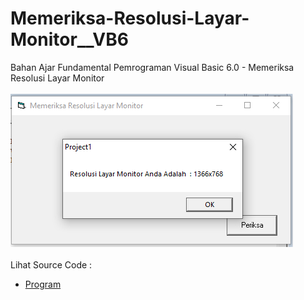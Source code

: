 # Memeriksa-Resolusi-Layar-Monitor__VB6
Bahan Ajar Fundamental Pemrograman Visual Basic 6.0 - Memeriksa Resolusi Layar Monitor<br><br>
<img src="https://github.com/RizkyKhapidsyah/Memeriksa-Resolusi-Layar-Monitor__VB6/blob/main/result/001.PNG"><br><br>
Lihat Source Code : <br>
- <a href="https://github.com/RizkyKhapidsyah/Memeriksa-Resolusi-Layar-Monitor__VB6/blob/main/Form1.frm">Program</a>
